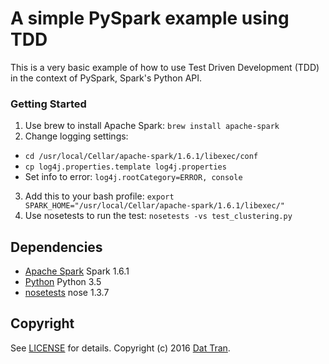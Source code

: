 # A simple PySpark example using TDD

This is a very basic example of how to use Test Driven Development (TDD) in the context of PySpark, Spark's Python API.

### Getting Started

1. Use brew to install Apache Spark: `brew install apache-spark`
2. Change logging settings:
  - `cd /usr/local/Cellar/apache-spark/1.6.1/libexec/conf`
  - `cp log4j.properties.template log4j.properties`
  - Set info to error: `log4j.rootCategory=ERROR, console`
3. Add this to your bash profile: `export SPARK_HOME="/usr/local/Cellar/apache-spark/1.6.1/libexec/"`
4. Use nosetests to run the test: `nosetests -vs test_clustering.py`

## Dependencies
- [Apache Spark](http://spark.apache.org/) Spark 1.6.1
- [Python](https://www.python.org/) Python 3.5
- [nosetests](http://nose.readthedocs.io/en/latest/) nose 1.3.7

## Copyright

See [LICENSE](LICENSE) for details.
Copyright (c) 2016 [Dat Tran](http://www.dat-tran.com/).
